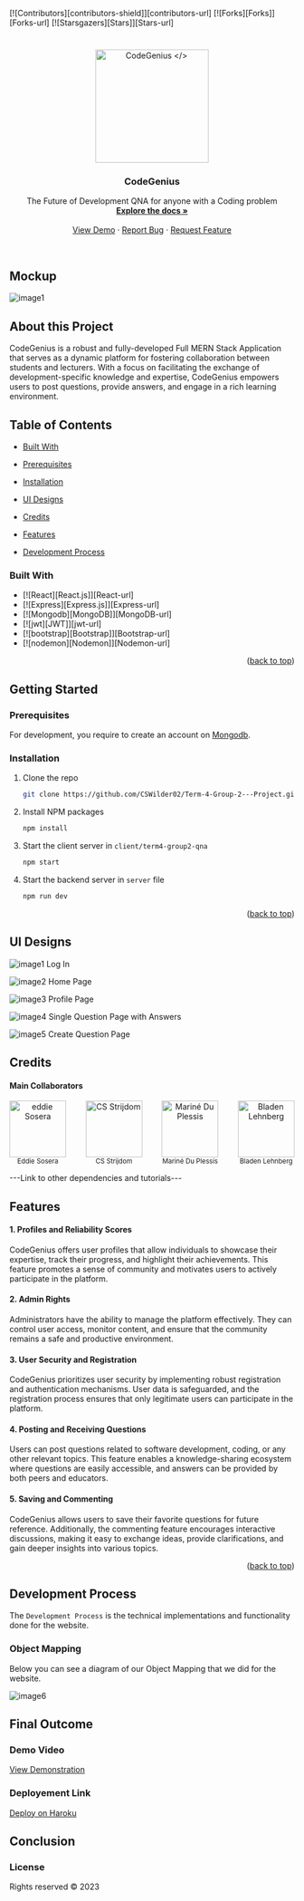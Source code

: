 <a name="readme-top"></a>
[![Contributors][contributors-shield]][contributors-url] 
[![Forks][Forks]][Forks-url]
[![Starsgazers][Stars]][Stars-url]
# 
<div align="center">
  <a href="https://github.com/CSWilder02/Term-4-Group-2---Project">
    <img src="Class Work\Logo\CodeGeniusLogoFull.svg" alt="CodeGenius </>" width="200" height="auto">
  </a>

  <h3 align="center">CodeGenius </h3>

  <p align="center">
    The Future of Development QNA for anyone with a Coding problem 
    <br />
    <a href="https://github.com/CSWilder02/Term-4-Group-2---Project/tree/main/Class%20Work"><strong>Explore the docs »</strong></a>
    <br />
    <br />
    <a href="add The demo Video Link here">View Demo</a>
    ·
    <a href="bug report link">Report Bug</a>
    ·
    <a href="Maybe">Request Feature</a>
  </p>
  <br />
</div>


## Mockup
![image1](Readme_Images/Mockup.JPG)

## About this Project


CodeGenius is a robust and fully-developed Full MERN Stack Application that serves as a dynamic platform for fostering collaboration between students and lecturers. With a focus on facilitating the exchange of development-specific knowledge and expertise, CodeGenius empowers users to post questions, provide answers, and engage in a rich learning environment.

## Table of Contents


-  [Built With](#built-with)

-  [Prerequisites](#Prerequisites)

-  [Installation](#installation)

-  [UI Designs](#ui-designs)

-  [Credits](#credits)

-  [Features](#features)

-  [Development Process](#Development-Process)


### Built With
* [![React][React.js]][React-url]
* [![Express][Express.js]][Express-url]
* [![Mongodb][MongoDB]][MongoDB-url]
* [![jwt][JWT]][jwt-url]
* [![bootstrap][Bootstrap]][Bootstrap-url]
* [![nodemon][Nodemon]][Nodemon-url]
<p align="right">(<a href="#readme-top">back to top</a>)</p>

## Getting Started
### Prerequisites

For development, you require to create an account on [Mongodb](https://www.mongodb.com/).

### Installation


1. Clone the repo
   ```sh
   git clone https://github.com/CSWilder02/Term-4-Group-2---Project.git
   ```
2. Install NPM packages
   ```sh
   npm install
   ```
3. Start the client server in `client/term4-group2-qna`
   ```sh
   npm start
   ```
4. Start the backend server in `server` file
   ```sh
   npm run dev
   ```

<p align="right">(<a href="#readme-top">back to top</a>)</p>

## UI Designs

![image1](Readme_Images/Log_In.jpg)
Log In

![image2](Readme_Images/Home_Page.JPG)
Home Page

![image3](Readme_Images/Profile_Page.jpg)
Profile Page

![image4](Readme_Images/Single_Question.jpg)
Single Question Page with Answers

![image5](Readme_Images/Create_Question.jpg)
Create Question Page
 

## Credits

#### Main Collaborators

<div style="display: flex; justify-content: space-between;">
  <div style="text-align: center;">
    <a href="https://github.com/eddiesosera/Term-4-Group-2---Project">
      <img src="https://github.com/eddiesosera.png" alt="eddie Sosera" width="100px">
    </a>
    <br>
    <sub>Eddie Sosera</sub>
  </div>
  
  <div style="text-align: center;">
    <a href="https://github.com/CSWilder02/Term-4-Group-2---Project">
      <img src="https://github.com/CSWilder02.png" alt="CS Strijdom" width="100px">
    </a>
    <br>
    <sub>CS Strijdom</sub>
  </div>
  
  <div style="text-align: center;">
    <a href="https://github.com/DupieM/Term-4-Group-2---Project">
      <img src="https://github.com/DupieM.png" alt="Mariné Du Plessis" width="100px">
    </a>
    <br>
    <sub>Mariné Du Plessis</sub>
  </div>
  
  <div style="text-align: center;">
    <a href="https://github.com/BladeyBoy54/Term-4-Group-2---Project">
      <img src="https://github.com/BladeyBoy54.png" alt="Bladen Lehnberg" width="100px">
    </a>
    <br>
    <sub>Bladen Lehnberg</sub>
  </div>
</div>

---Link to other dependencies and tutorials---



## Features

#### 1. **Profiles and Reliability Scores**

CodeGenius offers user profiles that allow individuals to showcase their expertise, track their progress, and highlight their achievements. This feature promotes a sense of community and motivates users to actively participate in the platform.

#### 2. **Admin Rights**

Administrators have the ability to manage the platform effectively. They can control user access, monitor content, and ensure that the community remains a safe and productive environment.

#### 3. **User Security and Registration**

CodeGenius prioritizes user security by implementing robust registration and authentication mechanisms. User data is safeguarded, and the registration process ensures that only legitimate users can participate in the platform.

#### 4. **Posting and Receiving Questions**

Users can post questions related to software development, coding, or any other relevant topics. This feature enables a knowledge-sharing ecosystem where questions are easily accessible, and answers can be provided by both peers and educators.

#### 5. **Saving and Commenting**

CodeGenius allows users to save their favorite questions for future reference. Additionally, the commenting feature encourages interactive discussions, making it easy to exchange ideas, provide clarifications, and gain deeper insights into various topics.

<p align="right">(<a href="#readme-top">back to top</a>)</p>

## Development Process

The `Development Process` is the technical implementations and functionality done for the website.

### Object Mapping

Below you can see a diagram of our Object Mapping that we did for the website.

![image6](Readme_Images/Objet_Mapping_&_DB_Archtecture.jpg)

## Final Outcome
### Demo Video

[View Demonstration]()

### Deployement Link

[Deploy on Haroku]()

## Conclusion
### License
Rights reserved © 2023

 
